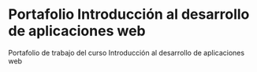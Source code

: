 # Portafolio Introducción al desarrollo de aplicaciones web
Portafolio de trabajo del curso Introducción al desarrollo de aplicaciones web
